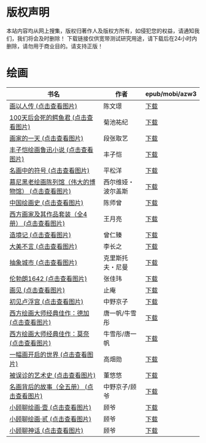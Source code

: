 # 版权声明

本站内容均从网上搜集，版权归著作人及版权方所有，如侵犯您的权益，请通知我们，我们将会及时删除！ 下载链接仅供宽带测试研究用途，请下载后在24小时内删除，请勿用于商业目的。请支持正版！

# 绘画

| 书名 | 作者 | epub/mobi/azw3 |
| --- | --- | --- |
| [画以人传 (点击查看图片)](https://www.dushupai.com/attachment/2024/06/12/049e4844c659f925.jpg) | 陈文璟 | [下载](https://url89.ctfile.com/f/31084289-1375500001-4c62ff?p=8866) |
| [100天后会死的鳄鱼君 (点击查看图片)](https://www.dushupai.com/attachment/2024/06/11/b468f67cb5dbf33d.jpg) | 菊池祐纪 | [下载](https://url89.ctfile.com/f/31084289-1375510312-e1ca94?p=8866) |
| [画家的一天 (点击查看图片)](https://www.dushupai.com/attachment/2024/06/11/d61d594eec70e85f.jpg) | 段张取艺 | [下载](https://url89.ctfile.com/f/31084289-1375512166-2a760f?p=8866) |
| [丰子恺绘画鲁迅小说 (点击查看图片)](https://www.dushupai.com/attachment/2024/06/11/da2c3bdb6ca4932e.jpg) | 丰子恺 | [下载](https://url89.ctfile.com/f/31084289-1375512835-de753e?p=8866) |
| [名画中的符号 (点击查看图片)](https://www.dushupai.com/attachment/2024/06/10/86e384c4496c96d5.jpg) | 平松洋 | [下载](https://url89.ctfile.com/f/31084289-1357001521-888cfc?p=8866) |
| [慕尼黑老绘画陈列馆（伟大的博物馆） (点击查看图片)](https://www.dushupai.com/attachment/2024/06/09/79c38bdb32224048.jpg) | 西尔维娅・波尔盖斯 | [下载](https://url89.ctfile.com/f/31084289-1356992005-d19a73?p=8866) |
| [中国绘画史 (点击查看图片)](https://www.dushupai.com/attachment/2024/06/09/fbe95b09001ba984.jpg) | 陈师曾 | [下载](https://url89.ctfile.com/f/31084289-1356990124-83f7ff?p=8866) |
| [西方画家及其作品套装（全4册） (点击查看图片)](https://www.dushupai.com/attachment/2024/06/09/6c2445c558437865.jpg) | 王月亮 | [下载](https://url89.ctfile.com/f/31084289-1356985570-dab26e?p=8866) |
| [造境记 (点击查看图片)](https://www.dushupai.com/attachment/2024/06/08/6e88200ff58522c4.jpg) | 曾仁臻 | [下载](https://url89.ctfile.com/f/31084289-1357053064-3ec67e?p=8866) |
| [大美不言 (点击查看图片)](https://www.dushupai.com/attachment/2024/06/07/4f73a8d0ecd44398.jpg) | 李长之 | [下载](https://url89.ctfile.com/f/31084289-1357043458-416ad6?p=8866) |
| [抽象城市 (点击查看图片)](https://www.dushupai.com/attachment/2024/06/07/f97dcd06660454c7.jpg) | 克里斯托夫・尼曼 | [下载](https://url89.ctfile.com/f/31084289-1357042765-2ad1c6?p=8866) |
| [伦勃朗1642 (点击查看图片)](https://www.dushupai.com/attachment/2024/06/06/5355684e1e6b456d.jpg) | 张佳玮 | [下载](https://url89.ctfile.com/f/31084289-1357034395-0071c2?p=8866) |
| [画见 (点击查看图片)](https://www.dushupai.com/attachment/2024/06/06/5f3d6c95a77fe0c9.jpg) | 止庵 | [下载](https://url89.ctfile.com/f/31084289-1357033513-1df154?p=8866) |
| [初见卢浮宫 (点击查看图片)](https://www.dushupai.com/attachment/2024/06/06/bc20dd169808f59b.jpg) | 中野京子 | [下载](https://url89.ctfile.com/f/31084289-1357031842-9ccaa0?p=8866) |
| [西方绘画大师经典佳作：德加 (点击查看图片)](https://www.dushupai.com/attachment/2024/06/05/7f8cc81936691d4c.jpg) | 唐一帆/牛雪彤 | [下载](https://url89.ctfile.com/f/31084289-1357026688-6d5b37?p=8866) |
| [西方绘画大师经典佳作：莫奈 (点击查看图片)](https://www.dushupai.com/attachment/2024/06/05/3cfe9951d6d88273.jpg) | 牛雪彤/唐一帆 | [下载](https://url89.ctfile.com/f/31084289-1357026718-ecf462?p=8866) |
| [一幅画开启的世界 (点击查看图片)](https://www.dushupai.com/attachment/2024/06/05/2999715e606fdcb3.jpg) | 高畑勋 | [下载](https://url89.ctfile.com/f/31084289-1357024951-5f5325?p=8866) |
| [被误诊的艺术史 (点击查看图片)](https://www.dushupai.com/attachment/2024/06/04/c4b0d1b92134128d.jpg) | 董悠悠 | [下载](https://url89.ctfile.com/f/31084289-1357022731-b78697?p=8866) |
| [名画背后的故事（全五册） (点击查看图片)](https://www.dushupai.com/attachment/2024/06/03/0a6284fad2a9d915.jpg) | 中野京子/顾爷 | [下载](https://url89.ctfile.com/f/31084289-1357019560-5d3b15?p=8866) |
| [小顾聊绘画·壹 (点击查看图片)](https://www.dushupai.com/attachment/2024/06/03/c2cb75e85b1169f5.jpg) | 顾爷 | [下载](https://url89.ctfile.com/f/31084289-1357014850-625ef1?p=8866) |
| [小顾聊绘画·贰 (点击查看图片)](https://www.dushupai.com/attachment/2024/06/03/7b9699257429f577.jpg) | 顾爷 | [下载](https://url89.ctfile.com/f/31084289-1357014826-5cb55d?p=8866) |
| [小顾聊神话 (点击查看图片)](https://www.dushupai.com/attachment/2024/06/03/32729c4a0a918584.jpg) | 顾爷 | [下载](https://url89.ctfile.com/f/31084289-1357014874-6a0964?p=8866) |
